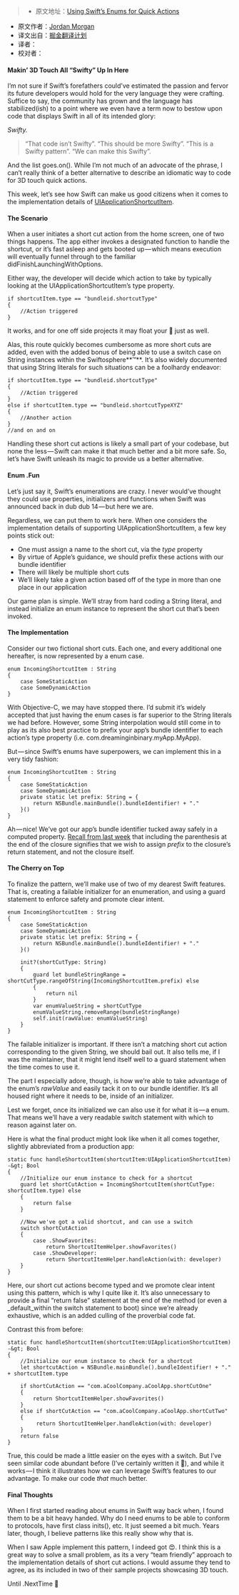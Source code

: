 > * 原文地址：[Using Swift’s Enums for Quick Actions](https://medium.com/the-traveled-ios-developers-guide/using-swifts-enums-for-quick-actions-a08c0f6d5b8b#.lbt8itrxd)
* 原文作者：[Jordan Morgan](https://medium.com/@JordanMorgan10?source=post_header_lockup)
* 译文出自：[掘金翻译计划](https://github.com/xitu/gold-miner)
* 译者：
* 校对者：


#### Makin’ 3D Touch All “Swifty” Up In Here

I’m not sure if Swift’s forefathers could’ve estimated the passion and fervor its future developers would hold for the very language they were crafting. Suffice to say, the community has grown and the language has stabilized(ish) to a point where we even have a term now to bestow upon code that displays Swift in all of its intended glory:

_Swifty._

> “That code isn’t Swifty”. “This should be more Swifty”. “This is a Swifty pattern”. “We can make this Swifty”.

And the list goes.on(). While I’m not much of an advocate of the phrase, I can’t really think of a better alternative to describe an idiomatic way to code for 3D touch quick actions.

This week, let’s see how Swift can make us good citizens when it comes to the implementation details of [UIApplicationShortcutItem](https://developer.apple.com/library/ios/documentation/UIKit/Reference/UIApplicationShortcutItem_class/).

#### The Scenario

When a user initiates a short cut action from the home screen, one of two things happens. The app either invokes a designated function to handle the shortcut, or it’s fast asleep and gets booted up — which means execution will eventually funnel through to the familiar didFinishLaunchingWithOptions.

Either way, the developer will decide which action to take by typically looking at the UIApplicationShortcutItem’s type property.

```
if shortcutItem.type == "bundleid.shortcutType"
{
    //Action triggered
}
```

It works, and for one off side projects it may float your 🚣 just as well.

Alas, this route quickly becomes cumbersome as more short cuts are added, even with the added bonus of being able to use a switch case on String instances within the Swiftosphere**™**. It’s also widely documented that using String literals for such situations can be a foolhardy endeavor:

```
if shortcutItem.type == "bundleid.shortcutType"
{
    //Action triggered
}
else if shortcutItem.type == "bundleid.shortcutTypeXYZ"
{
    //Another action
}
//and on and on
```

Handling these short cut actions is likely a small part of your codebase, but none the less — Swift can make it that much better and a bit more safe. So, let’s have Swift unleash its magic to provide us a better alternative.

#### Enum .Fun

Let’s just say it, Swift’s enumerations are crazy. I never would’ve thought they could use properties, initializers and functions when Swift was announced back in dub dub 14 — but here we are.

Regardless, we can put them to work here. When one considers the implementation details of supporting UIApplicationShortcutItem, a few key points stick out:

*   One must assign a name to the short cut, via the _type_ property
*   By virtue of Apple’s guidance, we should prefix these actions with our bundle identifier
*   There will likely be multiple short cuts
*   We’ll likely take a given action based off of the type in more than one place in our application

Our game plan is simple. We’ll stray from hard coding a String literal, and instead initialize an enum instance to represent the short cut that’s been invoked.

#### The Implementation

Consider our two fictional short cuts. Each one, and every additional one hereafter, is now represented by a enum case.

```
enum IncomingShortcutItem : String
{
    case SomeStaticAction
    case SomeDynamicAction
}
```

With Objective-C, we may have stopped there. I’d submit it’s widely accepted that just having the enum cases is far superior to the String literals we had before. However, some String interpolation would still come in to play as its also best practice to prefix your app’s bundle identifier to each action’s type property (i.e. com.dreaminginbinary.myApp.MyApp).

But — since Swift’s enums have superpowers, we can implement this in a very tidy fashion:

```
enum IncomingShortcutItem : String
{
    case SomeStaticAction
    case SomeDynamicAction
    private static let prefix: String = {
        return NSBundle.mainBundle().bundleIdentifier! + "."
    }()
}
```

Ah — nice! We’ve got our app’s bundle identifier tucked away safely in a computed property. [Recall from last week](https://medium.com/the-traveled-ios-developers-guide/swift-initialization-with-closures-5ea177f65a5#.ar2zxzrfc) that including the parenthesis at the end of the closure signifies that we wish to assign _prefix_ to the closure’s return statement, and not the closure itself.

#### The Cherry on Top

To finalize the pattern, we’ll make use of two of my dearest Swift features. That is, creating a failable initializer for an enumeration, and using a guard statement to enforce safety and promote clear intent.

```
enum IncomingShortcutItem : String
{
    case SomeStaticAction
    case SomeDynamicAction
    private static let prefix: String = {
        return NSBundle.mainBundle().bundleIdentifier! + "."
    }()

    init?(shortCutType: String)
    {
        guard let bundleStringRange = shortCutType.rangeOfString(IncomingShortcutItem.prefix) else
        {
            return nil
        }
        var enumValueString = shortCutType
        enumValueString.removeRange(bundleStringRange)
        self.init(rawValue: enumValueString)
    }
}
```


The failable initializer is important. If there isn’t a matching short cut action corresponding to the given String, we should bail out. It also tells me, if I was the maintainer, that it might lend itself well to a guard statement when the time comes to use it.

The part I especially adore, though, is how we’re able to take advantage of the enum’s _rawValue_ and easily tack it on to our bundle identifier. It’s all housed right where it needs to be, inside of an initializer.

Lest we forget, once its initialized we can also use it for what it is — a enum. That means we’ll have a very readable switch statement with which to reason against later on.

Here is what the final product might look like when it all comes together, slightly abbreviated from a production app:

```
static func handleShortcutItem(shortcutItem:UIApplicationShortcutItem) -&gt; Bool
{
    //Initialize our enum instance to check for a shortcut
    guard let shortCutAction = IncomingShortcutItem(shortCutType: shortcutItem.type) else
    {
        return false
    }
    
    //Now we've got a valid shortcut, and can use a switch
    switch shortCutAction
    {
        case .ShowFavorites:
            return ShortcutItemHelper.showFavorites()
        case .ShowDeveloper:
            return ShortcutItemHelper.handleAction(with: developer)
    }
}
```


Here, our short cut actions become typed and we promote clear intent using this pattern, which is why I quite like it. It’s also unnecessary to provide a final “return false” statement at the end of the method (or even a _default_within the switch statement to boot) since we’re already exhaustive, which is an added culling of the proverbial code fat.

Contrast this from before:

```
static func handleShortcutItem(shortcutItem:UIApplicationShortcutItem) -&gt; Bool
{
    //Initialize our enum instance to check for a shortcut
    let shortcutAction = NSBundle.mainBundle().bundleIdentifier! + "." + shortcutItem.type
    
    if shortCutAction == "com.aCoolCompany.aCoolApp.shortCutOne"
    {
        return ShortcutItemHelper.showFavorites()
    }
    else if shortCutAction == "com.aCoolCompany.aCoolApp.shortCutTwo"
    {
         return ShortcutItemHelper.handleAction(with: developer)
    }
    return false
}
```


True, this could be made a little easier on the eyes with a switch. But I’ve seen similar code abundant before (I’ve certainly written it 🙈), and while it works — I think it illustrates how we can leverage Swift’s features to our advantage. To make our code _that_ much better.

#### Final Thoughts

When I first started reading about enums in Swift way back when, I found them to be a bit heavy handed. Why do I need enums to be able to conform to protocols, have first class inits(), etc. It just seemed a bit much. Years later, though, I believe patterns like this really show why that is.

When I saw Apple implement this pattern, I indeed got 😍. I think this is a great way to solve a small problem, as its a very “team friendly” approach to the implementation details of short cut actions. I would assume they tend to agree, as its included in two of their sample projects showcasing 3D touch.

Until .NextTime 👋

